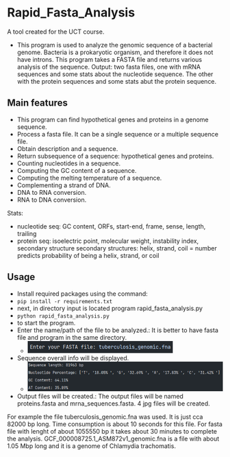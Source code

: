 # Rapid_Fasta_Analysis

A tool created for the UCT course.

* This program is used to analyze the genomic sequence of a bacterial genome.
Bacteria is a prokaryotic organism, and therefore it does not have introns.
This program takes a FASTA file and returns various analysis of the sequence.
Output: two fasta files, one with mRNA sequences and some stats about the nucleotide sequence. The other with the
protein sequences and some stats abut the protein sequence.

## Main features
* This program can find hypothetical genes and proteins in a genome sequence. 
* Process a fasta file. It can be a single sequence or a multiple sequence file. 
* Obtain description and a sequence.
* Return subsequence of a sequence: hypothetical genes and proteins.
* Counting nucleotides in a sequence.
* Computing the GC content of a sequence.
* Computing the melting temperature of a sequence.
* Complementing a strand of DNA.
* DNA to RNA conversion.
* RNA to DNA conversion.

Stats:
* nucleotide seq: GC content, ORFs, start-end, frame, sense, length, trailing 
* protein seq: isoelectric point, molecular weight, instability index, secondary structure
    secondary structures: helix, strand, coil = number predicts probability of being a helix, strand, or coil


## Usage
* Install required packages using the command:
* `pip install -r requirements.txt`
* next, in directory input is located program rapid_fasta_analysis.py
* `python rapid_fasta_analysis.py`
* to start the program.
* Enter the name/path of the file to be analyzed.: It is better to have fasta file and program in the same directory.
  * ![img.png](rapid_fasta_analysis/data/img.png)
* Sequence overall info will be displayed.
  * ![img_1.png](rapid_fasta_analysis/data/img_1.png)
* Output files will be created.: The output files will be named proteins.fasta and mrna_sequences.fasta. 4 jpg files
  will be created.

For example the file tuberculosis_genomic.fna was used. It is just cca 82000 bp long.
Time consumption is about 10 seconds for this file.
For fasta file with lenght of about 1055550 bp it takes about 30 minutes to complete the analysis.
GCF_000008725.1_ASM872v1_genomic.fna is a file with about 1.05 Mbp long and it is a genome of Chlamydia trachomatis.

